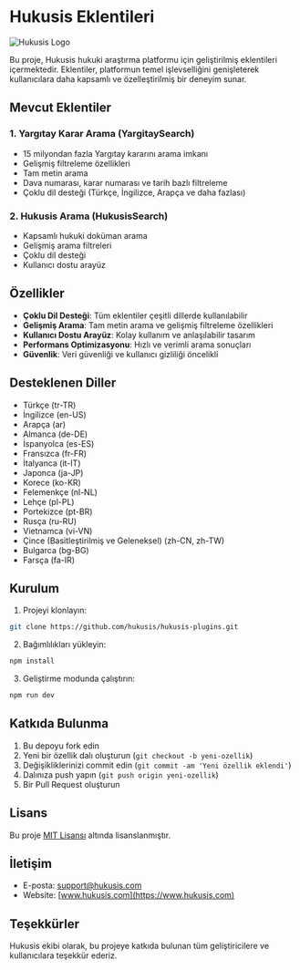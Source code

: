 # Hukusis Eklentileri

![Hukusis Logo](https://stinvenireaz084550184237.blob.core.windows.net/invenirecomtr-website/Hukusis-GoogleAramaEklenti-Logo.png)

Bu proje, Hukusis hukuki araştırma platformu için geliştirilmiş eklentileri içermektedir. Eklentiler, platformun temel işlevselliğini genişleterek kullanıcılara daha kapsamlı ve özelleştirilmiş bir deneyim sunar.

## Mevcut Eklentiler

### 1. Yargıtay Karar Arama (YargitaySearch)
- 15 milyondan fazla Yargıtay kararını arama imkanı
- Gelişmiş filtreleme özellikleri
- Tam metin arama
- Dava numarası, karar numarası ve tarih bazlı filtreleme
- Çoklu dil desteği (Türkçe, İngilizce, Arapça ve daha fazlası)

### 2. Hukusis Arama (HukusisSearch)
- Kapsamlı hukuki doküman arama
- Gelişmiş arama filtreleri
- Çoklu dil desteği
- Kullanıcı dostu arayüz

## Özellikler

- **Çoklu Dil Desteği**: Tüm eklentiler çeşitli dillerde kullanılabilir
- **Gelişmiş Arama**: Tam metin arama ve gelişmiş filtreleme özellikleri
- **Kullanıcı Dostu Arayüz**: Kolay kullanım ve anlaşılabilir tasarım
- **Performans Optimizasyonu**: Hızlı ve verimli arama sonuçları
- **Güvenlik**: Veri güvenliği ve kullanıcı gizliliği öncelikli

## Desteklenen Diller

- Türkçe (tr-TR)
- İngilizce (en-US)
- Arapça (ar)
- Almanca (de-DE)
- İspanyolca (es-ES)
- Fransızca (fr-FR)
- İtalyanca (it-IT)
- Japonca (ja-JP)
- Korece (ko-KR)
- Felemenkçe (nl-NL)
- Lehçe (pl-PL)
- Portekizce (pt-BR)
- Rusça (ru-RU)
- Vietnamca (vi-VN)
- Çince (Basitleştirilmiş ve Geleneksel) (zh-CN, zh-TW)
- Bulgarca (bg-BG)
- Farsça (fa-IR)

## Kurulum

1. Projeyi klonlayın:
```bash
git clone https://github.com/hukusis/hukusis-plugins.git
```

2. Bağımlılıkları yükleyin:
```bash
npm install
```

3. Geliştirme modunda çalıştırın:
```bash
npm run dev
```

## Katkıda Bulunma

1. Bu depoyu fork edin
2. Yeni bir özellik dalı oluşturun (`git checkout -b yeni-ozellik`)
3. Değişikliklerinizi commit edin (`git commit -am 'Yeni özellik eklendi'`)
4. Dalınıza push yapın (`git push origin yeni-ozellik`)
5. Bir Pull Request oluşturun

## Lisans

Bu proje [MIT Lisansı](LICENSE) altında lisanslanmıştır.

## İletişim

- E-posta: support@hukusis.com
- Website: [www.hukusis.com](https://www.hukusis.com)

## Teşekkürler

Hukusis ekibi olarak, bu projeye katkıda bulunan tüm geliştiricilere ve kullanıcılara teşekkür ederiz. 